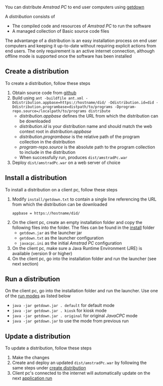 You can distribute *Amstrad PC* to end user computers using [getdown](https://github.com/threerings/getdown)

A *distribution* consists of

- The compiled code and resources of *Amstrad PC* to run the software
- A managed collection of Basic source code files

The advantange of a distribution is an easy installation process on end user computers and keeping it up-to-date without requiring explicit actions from end users. The only requirement is an active internet connection, although offline mode is supported once the software has been installed



## Create a distribution

To create a distribution, follow these steps

1. Obtain source code from [github](https://github.com/jandebr/amstradPc)
2. Build using `ant -buildfile ant.xml -Ddistribution.appbase=https://hostname/did/ -Ddistribution.id=did -Ddistribution.programbase=distpath/to/programs -Dprogram-repo.source=/localpath/to/programs distribute`
    - *distribution.appbase* defines the URL from which the distribution can be downloaded
    - *distribution.id* is your distribution name and should match the web context root in *distribution.appbase*
    - *distribution.programbase* is the relative path of the program collection in the distribution
    - *program-repo.source* is the absolute path to the program collection to include in the distribution
    - When successfully run, produces `dist/amstradPc.war`
3. Deploy `dist/amstradPc.war` on a web server of choice



## Install a distribution

To install a distribution on a client pc, follow these steps

1. Modify `install/getdown.txt` to contain a single line referencing the URL from which the distribution can be downloaded
    ```
    appbase = https://hostname/did/
    ```
2. On the client pc, create an empty installation folder and copy the following files into the folder. The files can be found in the [install](https://github.com/jandebr/amstradPc/tree/main/install) folder
    - `getdown.jar` as the launcher jar
    - `getdown.txt` as the launcher configuration
    - `javacpc.ini` as the initial *Amstrad PC* configuration
3. On the client pc, make sure a Java Runtime Environment (JRE) is available (version 9 or higher)
4. On the client pc, go into the installation folder and run the launcher (see next section)



## Run a distribution
On the client pc, go into the installation folder and run the launcher. Use one of the [run modes](Run-modes) as listed below
- `java -jar getdown.jar . default` for default mode
- `java -jar getdown.jar . kiosk` for kiosk mode
- `java -jar getdown.jar . original` for original *JavaCPC* mode
- `java -jar getdown.jar` to use the mode from previous run



## Update a distribution

To update a distribution, follow these steps

1. Make the changes
2. Create and deploy an updated `dist/amstradPc.war` by following the same steps under [create distribution](#create-a-distribution)
3. Client pc's connected to the internet will automatically update on the next [application run](#run-a-distribution)
